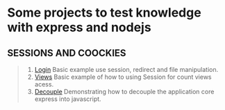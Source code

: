 # Some projects to test knowledge with express and nodejs

## SESSIONS AND COOCKIES
> 1. [Login](https://github.com/MateusNGF/express_coding/tree/development/src/session_and_cookies/login) Basic example use session, redirect and file manipulation.
> 2. [Views](https://github.com/MateusNGF/express_coding/blob/development/src/session_and_cookies/views.js) Basic example of how to using Session for count views acess.
> 3. [Decouple](https://github.com/MateusNGF/express_coding/tree/development/src/decouple) Demonstrating how to decouple the application core express into javascript.
